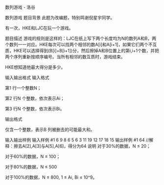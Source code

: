 



数列游戏 - 洛谷














数列游戏
题目背景
此题为改编题，特别鸣谢倪星宇同学。

有一次，HKE和LJC在玩一个游戏。

题目描述
游戏的规则是这样的：LJC在纸上写下两个长度均为N的数列A和B，两个数列一一对应。HKE每次可以找两个相邻的数A[i]和A[i+1]，如果它们两个不互质，HKE可以选择得到(B[i]+B[i+1])分，然后擦掉A和B位置上的第i,i+1个数，并把两个序列重新按顺序编号。当所有相邻的数互质时，游戏结束。

HKE想知道他最大得分是多少。

输入输出格式
输入格式

第1 行一个整数N；

第2 行N 个整数，依次表示Ai；

第3 行N 个整数，依次表示Bi。

输出格式

仅含一个整数，表示B 列被删去的可能最大和。

输入输出样例
输入样例 #1
6
9 8 6 5 6 3
11 19 12 17 18 15
输出样例 #1
64
//解释：擦去A[2],A[3]与A[5],A[6]，得分为64
说明
对于30%的数据，N ≤ 20；

对于60%的数据，N ≤ 100；

对于80%的数据，N ≤ 500

对于100%的数据，N ≤ 800, 1 ≤ Ai, Bi ≤ 10^9。







